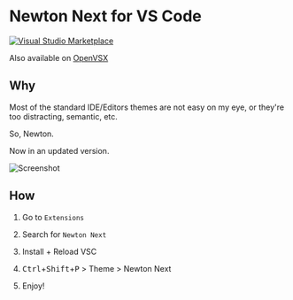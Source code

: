 # Newton Next for VS Code

[![Visual Studio Marketplace](https://img.shields.io/vscode-marketplace/d/devberto.theme-newton-next.svg)](null)

Also available on [OpenVSX](https://open-vsx.org/extension/devberto/theme-newton-next)

## Why

Most of the standard IDE/Editors themes are not easy on my eye, or they're too distracting, semantic, etc.

So, Newton.

Now in an updated version.

![Screenshot](https://raw.githubusercontent.com/bertolinimarco/vscode-theme-newton-next/master/screenshot.png)

## How

1. Go to `Extensions`

2. Search for `Newton Next`

3. Install + Reload VSC

4. <kbd>Ctrl</kbd>+<kbd>Shift</kbd>+<kbd>P</kbd> > Theme > Newton Next

5. Enjoy!
